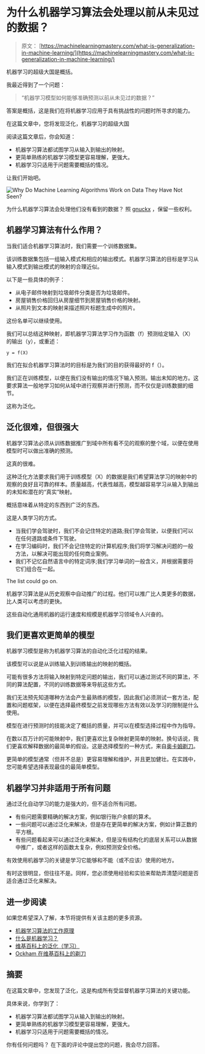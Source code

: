 # 为什么机器学习算法会处理以前从未见过的数据？

> 原文： [https://machinelearningmastery.com/what-is-generalization-in-machine-learning/](https://machinelearningmastery.com/what-is-generalization-in-machine-learning/)

机器学习的超级大国是概括。

我最近得到了一个问题：

> “机器学习模型如何能够准确预测以前从未见过的数据？”

答案是概括，这是我们在将机器学习应用于具有挑战性的问题时所寻求的能力。

在这篇文章中，您将发现泛化，机器学习的超级大国

阅读这篇文章后，你会知道：

*   机器学习算法都试图学习从输入到输出的映射。
*   更简单熟练的机器学习模型更容易理解，更强大。
*   机器学习只适用于问题需要概括的情况。

让我们开始吧。

![Why Do Machine Learning Algorithms Work on Data They Have Not Seen?](img/a0a13e414d94b316c6f5bf963f6b008e.jpg)

为什么机器学习算法会处理他们没有看到的数据？
照 [gnuckx](https://www.flickr.com/photos/gnuckx/4836339101/) ，保留一些权利。

## 机器学习算法有什么作用？

当我们适合机器学习算法时，我们需要一个训练数据集。

该训练数据集包括一组输入模式和相应的输出模式。机器学习算法的目标是学习从输入模式到输出模式的映射的合理近似。

以下是一些具体的例子：

*   从电子邮件映射到垃圾邮件分类是否为垃圾邮件。
*   房屋销售价格回归从房屋细节到房屋销售价格的映射。
*   从照片到文本的映射来描述照片标题生成中的照片。

这份名单可以继续使用。

我们可以总结这种映射，即机器学习算法学习作为函数（f）预测给定输入（X）的输出（y），或重述：

```
y = f(X)
```

我们在拟合机器学习算法时的目标是为我们的目的获得最好的 f（）。

我们正在训练模型，以便在我们没有输出的情况下输入预测。输出未知的地方。这要求算法一般地学习如何从域中进行观察并进行预测，而不仅仅是训练数据的细节。

这称为泛化。

## 泛化很难，但很强大

机器学习算法必须从训练数据推广到域中所有看不见的观察的整个域，以便在使用模型时可以做出准确的预测。

这真的很难。

这种泛化方法要求我们用于训练模型（X）的数据是我们希望算法学习的映射中的观察的良好且可靠的样本。质量越高，代表性越高，模型越容易学习从输入到输出的未知和潜在的“真实”映射。

概括意味着从特定的东西到广泛的东西。

这是人类学习的方式。

*   当我们学会驾驶时，我们不会记住特定的道路;我们学会驾驶，以便我们可以在任何道路或条件下驾驶。
*   在学习编码时，我们不会记住特定的计算机程序;我们将学习解决问题的一般方法，以解决可能出现的任何商业案例。
*   我们不记忆自然语言中的特定词序;我们学习单词的一般含义，并根据需要将它们组合在一起。

The list could go on.

机器学习算法是从历史观察中自动推广的过程。他们可以推广比人类更多的数据，比人类可以考虑的更快。

这些自动化通用机器的运行速度和规模是机器学习领域令人兴奋的。

## 我们更喜欢更简单的模型

机器学习模型是称为机器学习算法的自动化泛化过程的结果。

该模型可以说是从训练输入到训练输出的映射的概括。

可能有很多方法将输入映射到特定问题的输出，我们可以通过测试不同的算法，不同的算法配置，不同的训练数据等来导航这些方式。

我们无法预先知道哪种方法会产生最熟练的模型，因此我们必须测试一套方法，配置和问题框架，以便在选择最终模型之前发现哪些方法有效以及学习的限制是什么使用。

模型在进行预测时的技能决定了概括的质量，并可以在模型选择过程中作为指导。

在数以百万计的可能映射中，我们更喜欢比复杂映射更简单的映射。换句话说，我们更喜欢解释数据的最简单的假设。这是选择模型的一种方式，来自[奥卡姆剃刀](https://en.wikipedia.org/wiki/Occam%27s_razor)。

更简单的模型通常（但并不总是）更容易理解和维护，并且更加健壮。在实践中，您可能希望选择表现最佳的最简单模型。

## 机器学习并非适用于所有问题

通过泛化自动学习的能力是强大的，但不适合所有问题。

*   有些问题需要精确的解决方案，例如银行账户余额的算术。
*   一些问题可以通过泛化来解决，但是存在更简单的解决方案，例如计算正数的平方根。
*   有些问题看起来可以通过泛化来解决，但是没有结构化的底层关系可以从数据中推广，或者这样的函数太复杂，例如预测安全价格。

有效使用机器学习的关键是学习它能够和不能（或不应该）使用的地方。

有时这很明显，但往往不是。同样，您必须使用经验和实验来帮助弄清楚问题是否适合通过泛化来解决。

## 进一步阅读

如果您希望深入了解，本节将提供有关该主题的更多资源。

*   [机器学习算法的工作原理](https://machinelearningmastery.com/how-machine-learning-algorithms-work/)
*   [什么是机器学习？](https://machinelearningmastery.com/what-is-machine-learning/)
*   [维基百科上的泛化（学习）](https://en.wikipedia.org/wiki/Generalization_(learning))
*   [Ockham 在维基百科上的剃刀](https://en.wikipedia.org/wiki/Occam%27s_razor)

## 摘要

在这篇文章中，您发现了泛化，这是构成所有受监督机器学习算法的关键功能。

具体来说，你学到了：

*   机器学习算法都试图学习从输入到输出的映射。
*   更简单熟练的机器学习模型更容易理解，更强大。
*   机器学习只适用于问题需要概括的情况。

你有任何问题吗？
在下面的评论中提出您的问题，我会尽力回答。